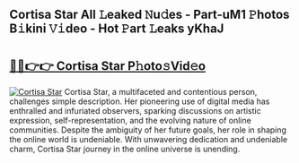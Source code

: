 ## Cortisa Star All 𝙻eaked 𝙽u𝚍es - Part-uM1 𝙿hotos B𝚒kini 𝚅𝚒deo - Hot 𝙿art 𝙻eaks yKhaJ

# <h2><a href="http://ld1j81.urlbe.top/?page=Cortisa+Star">🔗🔗👉👉 Cortisa Star P𝚑oto𝚜Vid𝚎o</a></h2>

[![Cortisa Star](https://i.imgur.com/eBuTRDB.gif)](http://ld1j81.urlbe.top/?page=Cortisa+Star)
Cortisa Star, a multifaceted and contentious person, challenges simple description. Her pioneering use of digital media has enthralled and infuriated observers, sparking discussions on artistic expression, self-representation, and the evolving nature of online communities. Despite the ambiguity of her future goals, her role in shaping the online world is undeniable. With unwavering dedication and undeniable charm, Cortisa Star journey in the online universe is unending.
